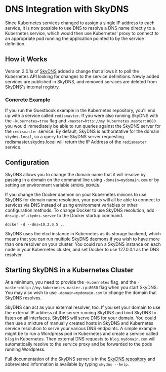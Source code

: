 # DNS Integration with SkyDNS
Since Kubernetes services changed to assign a single IP address to each service, it is
now possible to use DNS to resolve a DNS name directly to a Kubernetes service, which 
would then use Kubernetes' proxy to connect to an appropriate pod running the application 
pointed to by the service definition.

## How it Works
Version 2.0.1a of [SkyDNS](https://github.com/skynetservices/skydns) added a change that
allows it to poll the Kubernetes API looking for changes to the service definitions.  Newly
added services are published in SkyDNS, and removed services are deleted from SkyDNS's 
internal registry.  

### Concrete Example
If you run the Guestbook example in the Kubernetes repository, you'll end up with a service
called `redismaster`.  If you were also running SkyDNS with the `-kubernetes=true` flag and
`-master=http://my.kubernetes.master:8080` you would immediately be able to run queries against
the SkyDNS server for the `redismaster` service.  By default, SkyDNS is authoratative for the
domain `skydns.local`, so a query to the SkyDNS server requesting redismaster.skydns.local will
return the IP Address of the `redismaster` service.

## Configuration
SkyDNS allows you to change the domain name that it will resolve by passing in a domain on the 
command line using `-domain=mydomain.com` or by setting an environment variable `SKYDNS_DOMAIN`.

If you change the Docker daemon on your Kubernetes minions to use SkyDNS for domain name resolution,
your pods will all be able to connect to services via DNS instead of using environment variables
or other configuration methods.  To change Docker to use SkyDNS resolution, add `--dns=ip.of.skydns.server`
to the Docker startup command.
```
docker -d --dns=10.2.0.5 ...
```

SkyDNS uses the etcd instance in Kubernetes as its storage backend, which means that you can run
multiple SkyDNS daemons if you wish to have more than one resolver on your cluster.  You could run
a SkyDNS instance on each node in your Kubernetes cluster, and set Docker to use 127.0.0.1 as the 
DNS resolver.

## Starting SkyDNS in a Kubernetes Cluster
At a minimum, you need to provide the `-kubernetes` flag, and the `-master=http://my.kubernetes.master.ip:8080` 
flag when you start SkyDNS.  You may also wish to use `-domain=mydomain.com` to change the domain that
SkyDNS resolves.

SkyDNS can act as your external resolver, too.  If you set your domain to use the external IP address of 
the server running SkyDNS and bind SkyDNS to listen on all interfaces, SkyDNS will serve DNS for
your domain.  You could then use a mixture of manually created hosts in SkyDNS and Kubernetes service
resolution to serve your various DNS endpoints.  A simple example might be to run a Wordpress pod in Kubernetes
and create a service called `blog` in Kubernetes.  Then external DNS requests to `blog.mydomain.com` will
automatically resolve to the service proxy and be forwarded to the pods running Wordpress.

Full documentation of the SkyDNS server is in the [SkyDNS repository](https://github.com/skynetservices/skydns)
and abbreviated information is available by typing `skydns --help`.
